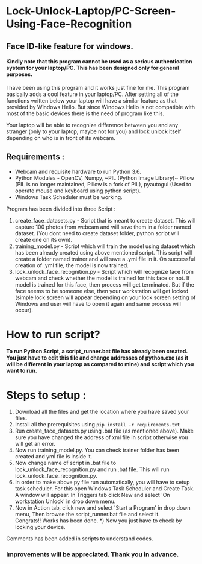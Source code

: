 # Lock-Unlock-Laptop/PC-Screen-Using-Face-Recognition
## Face ID-like feature for windows.
#### Kindly note that this program cannot be used as a serious authentication system for your laptop/PC. This has been designed only for general purposes. 

I have been using this program and it works just fine for me.
This program basically adds a cool feature in your laptop/PC. After setting all of the functions written below your laptop will have a similar feature as that provided by Windows Hello.
But since Windows Hello is not compatible with most of the basic devices there is the need of program like this.

Your laptop will be able to recognize difference between you and any stranger (only to your laptop, maybe not for you) and lock unlock itself depending on who is in front of its webcam.

## Requirements :
* Webcam and requisite hardware to run Python 3.6.
* Python Modules - OpenCV, Numpy, ~PIL (Python Image Library)~ Pillow (PIL is no longer maintained, Pillow is a fork of PIL), pyautogui (Used to operate mouse and keyboard using python script).
* Windows Task Scheduler must be working.

Program has been divided into three Script :
1) create_face_datasets.py - Script that is meant to create dataset. This will capture 100 photos from webcam and will save them in a folder named dataset. (You dont need to create dataset folder, python script will create one on its own).
2) training_model.py - Script which will train the model using dataset which has been already created using above mentioned script. This script will create a folder named trainer and will save a .yml file in it. On successful creation of .yml file, the model is now trained.
3) lock_unlock_face_recognition.py - Script which will recognize face from webcam and check whether the model is trained for this face or not. If model is trained for this face, then process will get terminated. But if the face seems to be someone else, then your workstation will get locked (simple lock screen will appear depending on your lock screen setting of Windows and user will have to open it again and same process will occur).

# How to run script?
#### To run Python Script, a script_runner.bat file has already been created. You just have to edit this file and change addresses of python.exe (as it will be different in your laptop as compared to mine) and script which you want to run.

# Steps to setup : 

1) Download all the files and get the location where you have saved your files. 
2) Install all the prerequisites using ```pip install -r requirements.txt```
3) Run create_face_datasets.py using .bat file (as mentioned above). Make sure you have changed the address of xml file in script otherwise you will get an error. 
4) Now run training_model.py. You can check trainer folder has been created and yml file is inside it.
5) Now change name of script in .bat file to lock_unlock_face_recognition.py and run .bat file. This will run lock_unlock_face_recognition.py. 
6) In order to make above py file run automatically, you will have to setup task scheduler. For this open Windows Task Scheduler and Create Task. A window will appear. In Triggers tab click New and select 'On workstation Unlock' in drop down menu.
7) Now in Action tab, click new and select 'Start a Program' in drop down menu, Then browse the script_runner.bat file and select it.         
Congrats!! Works has been done.
*) Now you just have to check by locking your device.

Comments has been added in scripts to understand codes.

### Improvements will be appreciated. Thank you in advance.
